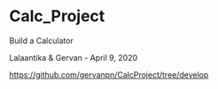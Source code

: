 # Calc_Project
Build a Calculator

Lalaantika & Gervan - April 9, 2020

https://github.com/gervanpn/CalcProject/tree/develop
